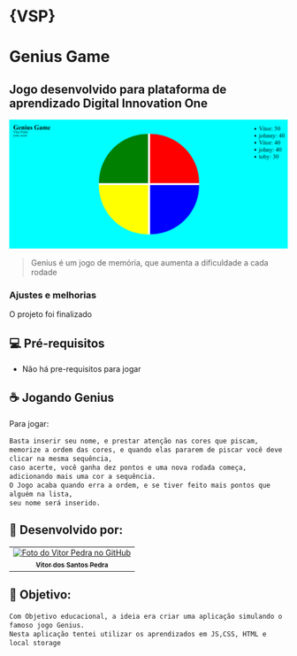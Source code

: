 # {VSP}
# Genius Game
## Jogo desenvolvido para plataforma de aprendizado Digital Innovation One



<img src="genius-game.png" alt="nome do jogo, roda com quatro cores no centro e scoreboard">


> Genius é um jogo de memória, que aumenta a dificuldade a cada rodade

### Ajustes e melhorias

O projeto foi finalizado


## 💻 Pré-requisitos

 - Não há pre-requisitos para jogar



## ☕ Jogando Genius

Para jogar:

```
Basta inserir seu nome, e prestar atenção nas cores que piscam,
memorize a ordem das cores, e quando elas pararem de piscar você deve clicar na mesma sequência,
caso acerte, você ganha dez pontos e uma nova rodada começa, adicionando mais uma cor a sequência.
O Jogo acaba quando erra a ordem, e se tiver feito mais pontos que alguém na lista,
seu nome será inserido.
```




## 🤝 Desenvolvido por:

<table>
  <tr>
    <td align="center">
      <a href="#">
        <img src="https://pt.gravatar.com/avatar/f0a681d3c89a0d7051ad5519d053b9e3" width="100px;" alt="Foto do Vitor Pedra no GitHub"/><br>
        <sub>
          <b>Vitor dos Santos Pedra</b>
        </sub>
      </a>
    </td>
  </tr>
</table>



## 🤝 Objetivo:

```
Com Objetivo educacional, a ideia era criar uma aplicação simulando o famoso jogo Genius.
Nesta aplicação tentei utilizar os aprendizados em JS,CSS, HTML e local storage
```




